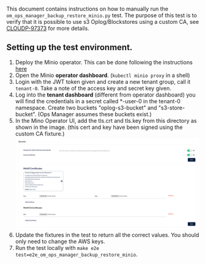 This document contains instructions on how to manually run the `om_ops_manager_backup_restore_minio.py` test. The
purpose of this test is to verify that it is possible to use s3 Oplog/Blockstores using a custom CA,
see [CLOUDP-97373](https://jira.mongodb.org/browse/CLOUDP-97373) for more details.

## Setting up the test environment.

1. Deploy the Minio operator. This can be done following the
   instructions [here](https://docs.min.io/minio/k8s/deployment/deploy-minio-operator.html)
2. Open the Minio **operator dashboard**. (`kubectl minio proxy` in a shell)
3. Login with the JWT token given and create a new tenant group, call it `tenant-0`. Take a note of the access key and
   secret key given.
4. Log into the **tenant dashboard** (different from operator dashboard) you will find the credentials in a secret called *-user-0 in the tenant-0 namespace. Create two buckets "oplog-s3-bucket" and "s3-store-bucket". (Ops Manager assumes these buckets exist.)
5. In the Mino Operator UI, add the tls.crt and tls.key from this directory as shown in the image. (this cert and key have been signed using the custom CA fixture.) ![img.png](img.png)    
6. Update the fixtures in the test to return all the correct values. You should only need to change the AWS keys.
7. Run the test locally with `make e2e test=e2e_om_ops_manager_backup_restore_minio`.
